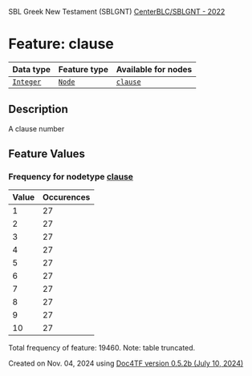 SBL Greek New Testament (SBLGNT) [CenterBLC/SBLGNT - 2022](https://github.com/CenterBLC/SBLGNT)
# Feature: clause
Data type|Feature type|Available for nodes
---|---|---
[`Integer`](featuresbydatatype.md#integer)|[`Node`](featuresbytype.md#node)| [`clause`](featuresbynodetype.md#clause) 
## Description
A clause number
## Feature Values
### Frequency for nodetype [clause](featuresbynodetype.md#clause)
Value|Occurences
---|---
1|27
2|27
3|27
4|27
5|27
6|27
7|27
8|27
9|27
10|27

Total frequency of feature: 19460. Note: table truncated.
  

Created on Nov. 04, 2024 using [Doc4TF version 0.5.2b (July 10, 2024)](https://github.com/tonyjurg/Doc4TF/blob/main/CreateFeatureDoc.ipynb) 